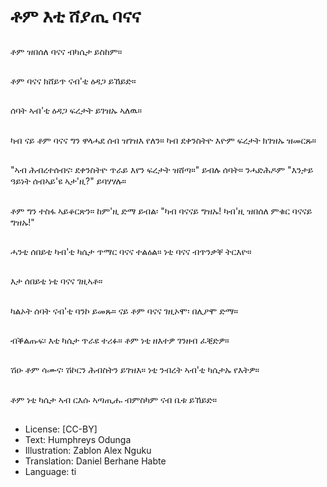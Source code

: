 # ቶም እቲ ሸያጢ ባናና

##
ቶም ዝበሰለ ባናና ብካሴታ ይስከም።

##
ቶም ባናና ክሸይጥ ናብ'ቲ ዕዳጋ ይኸይድ።

##
ሰባት ኣብ'ቲ ዕዳጋ ፍረታት ይገዝኡ ኣለዉ።

##
ካብ ናይ ቶም ባናና ግን ዋላሓደ ሰብ ዝገዝእ የለን። ካብ ደቀንስትዮ እዮም ፍረታት ክገዝኡ ዝመርጹ።

##
"ኣብ ሕብረተሰብና፡ ደቀንስትዮ ጥራይ እየን ፍረታት ዝሸጣ።" ይብሉ ሰባት። ንሓድሕዶም "እንታይ ዓይነት ሰብኣይ'ዩ ኣታ'ዚ?" ይባሃሃሉ።

##
ቶም ግን ተስፋ ኣይቆርጽን። ከም'ዚ ድማ ይብል፡ "ካብ ባናናይ ግዝኡ! ካብ'ዚ ዝበሰለ ምቁር ባናናይ ግዝኡ!"

##
ሓንቲ ሰበይቲ ካብ'ቲ ካሴታ ጥማር ባናና ተልዕል። ነቲ ባናና ብጥንቃቐ ትርእዮ።

##
እታ ሰበይቲ ነቲ ባናና ገዚኣቶ።

##
ካልኦት ሰባት ናብ'ቲ ባንኮ ይመጹ። ናይ ቶም ባናና ገዚኦሞ፡ በሊዖሞ ድማ።

##
ብቕልጡፍ፡ እቲ ካሴታ ጥራዩ ተሪፉ። ቶም ነቲ ዘእተዎ ገንዘብ ፈቒድዎ።

##
ሽዑ ቶም ሳሙና፡ ሽኮርን ሕብስትን ይገዝእ። ነቲ ንብረት ኣብ'ቲ ካሴታኡ የእትዎ።

##
ቶም ነቲ ካሴታ ኣብ ርእሱ ኣጣጢሑ ብምስካም ናብ ቤቱ ይኸይድ።

##
* License: [CC-BY]
* Text: Humphreys Odunga
* Illustration: Zablon Alex Nguku
* Translation: Daniel Berhane Habte
* Language: ti
